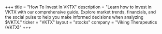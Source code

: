 +++
title = "How To Invest In VKTX"
description = "Learn how to invest in VKTX with our comprehensive guide. Explore market trends, financials, and the social pulse to help you make informed decisions when analyzing $VKTX."
ticker = "VKTX"
layout = "stocks"
company = "Viking Therapeutics (VKTX)"
+++

